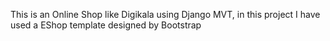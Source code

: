This is an Online Shop like Digikala using Django MVT, 
in this project I have used a EShop template designed by Bootstrap


